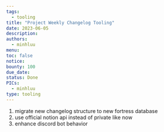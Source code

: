 ```yaml
---
tags:
  - tooling
title: "Project Weekly Changelog Tooling"
date: 2023-06-05
description: 
authors:
  - minhluu
menu: 
toc: false
notice: 
bounty: 100
due_date: 
status: Done
PICs:
  - minhluu
type: tooling
---
```

1) migrate new changelog structure to new fortress database
2) use official notion api instead of private like now
3) enhance discord bot behavior